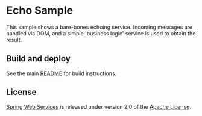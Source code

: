 # Echo Sample

This sample shows a bare-bones echoing service. Incoming messages are handled
via DOM, and a simple 'business logic' service is used to obtain the result.

## Build and deploy

See the main [README](../README.md) for build instructions.

## License

[Spring Web Services] is released under version 2.0 of the [Apache License].

[Spring Web Services]: https://projects.spring.io/spring-ws
[Apache License]: https://www.apache.org/licenses/LICENSE-2.0